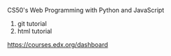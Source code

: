 CS50's Web Programming with Python and JavaScript
1. git tutorial
2. html tutorial

https://courses.edx.org/dashboard
